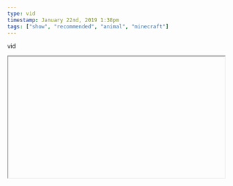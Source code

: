 ```yaml
---
type: vid
timestamp: January 22nd, 2019 1:38pm
tags: ["show", "recommended", "animal", "minecraft"]
---
```

vid
<iframe width="500" height="281"  id="youtube_iframe" src="https://www.youtube.com/embed/kpTdG4PkwXA\[!\[thumbnail\]\(http://i3.ytimg.com/vi//maxresdefault.jpg\)\]\(https://www.youtube.com/watch\?v=\)></iframe>                    
                                            
Minecraft=kids, but still=good fun

This was the first show that demonstrated my lack of interest in co starred Let's Plays, but that happened many many episodes in.  Talk to me not your friends. 

Seri’s enthusiasm about digital wildlife, and detail put into her crafted worlds makes Zoo Crafting a very fun and uplifting waste of time.
 
                                                    <div id="footer">
                <span id="timestamp"> January 22nd, 2019 1:38pm </span>
                                                          <span class="tag">show</span>
                                          <span class="tag">let&#039;s play</span>
                                          <span class="tag">recommended</span>
                                          <span class="tag">animal</span>
                                          <span class="tag">minecraft</span>
                                          <span class="tag">seri! pixel biologist!</span>
                                          <span class="tag">zoo crafting</span>
                                                    
            </body>
        </html>

        
<small>source: https://saturdayxiii.tumblr.com/post/182225190579</small>